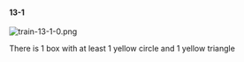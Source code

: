 #### 13-1
![train-13-1-0.png](https://github.com/lil-lab/nlvr/raw/master/nlvr/train/images/34/train-13-1-0.png "train-13-1-0.png")

There is 1 box with at least 1 yellow circle and 1 yellow triangle